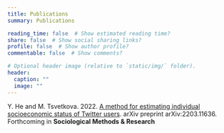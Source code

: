 ```yaml
---
title: Publications
summary: Publications

reading_time: false  # Show estimated reading time?
share: false  # Show social sharing links?
profile: false  # Show author profile?
commentable: false  # Show comments?

# Optional header image (relative to `static/img/` folder).
header:
  caption: ""
  image: ""
---
```


Y. He and M. Tsvetkova. 2022. [A method for estimating individual socioeconomic status of Twitter users](https://arxiv.org/abs/2203.11636). arXiv preprint arXiv:2203.11636. Forthcoming in **Sociological Methods & Research**
